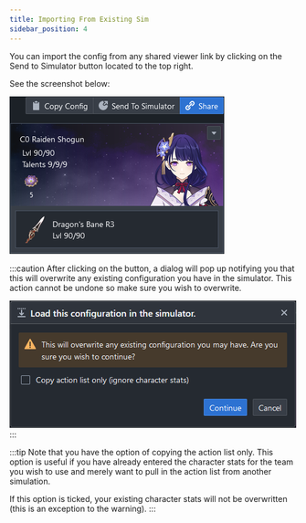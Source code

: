 ```yaml
---
title: Importing From Existing Sim
sidebar_position: 4
---
```


You can import the config from any shared viewer link by clicking on the Send to Simulator button located to the top right. 

See the screenshot below:

![](import_01.png)

:::caution
After clicking on the button, a dialog will pop up notifying you that this will overwrite any existing configuration you have in the simulator. 
This action cannot be undone so make sure you wish to overwrite.

![](import_02.png)
:::



:::tip
Note that you have the option of copying the action list only. 
This option is useful if you have already entered the character stats for the team you wish to use and merely want to pull in the action list from another simulation.

If this option is ticked, your existing character stats will not be overwritten (this is an exception to the warning).
:::

